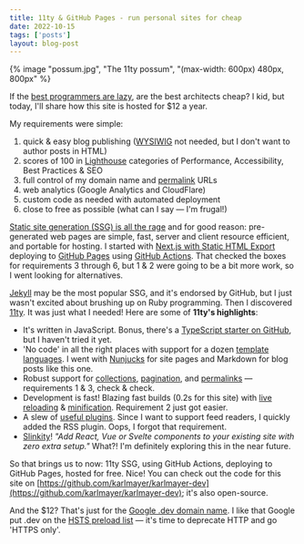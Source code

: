 ```yaml
---
title: 11ty & GitHub Pages - run personal sites for cheap
date: 2022-10-15
tags: ['posts']
layout: blog-post
---
```


<!-- Excerpt Start -->
{% image "possum.jpg", "The 11ty possum", "(max-width: 600px) 480px, 800px" %}

If the [best programmers are lazy](https://yoast.com/developer-blog/lazy-programmers-are-good-programmers/), are the best architects cheap? I kid, but today, I'll share how this site is hosted for $12 a year.

My requirements were simple:

1. quick & easy blog publishing ([WYSIWIG](https://en.wikipedia.org/wiki/WYSIWYG) not needed, but I don't want to author posts in HTML)
1. scores of 100 in [Lighthouse](https://github.com/GoogleChrome/lighthouse) categories of Performance, Accessibility, Best Practices & SEO
1. full control of my domain name and [permalink](https://en.wikipedia.org/wiki/Permalink) URLs
1. web analytics (Google Analytics and CloudFlare)
1. custom code as needed with automated deployment
1. close to free as possible (what can I say &mdash; I'm frugal!)  

<!-- Excerpt End -->
[Static site generation (SSG) is all the rage](https://hackernoon.com/rise-of-static-site-generators-and-the-destiny-of-cms-e2b8ff0d5fcc) and for good reason: pre-generated web pages are simple, fast, server and client resource efficient, and portable for hosting. I started with [Next.js with Static HTML Export](https://nextjs.org/docs/advanced-features/static-html-export) deploying to [GitHub Pages](https://pages.github.com/) using [GitHub Actions](https://github.com/features/actions). That checked the boxes for requirements 3 through 6, but 1 & 2 were going to be a bit more work, so I went looking for alternatives.

[Jekyll](https://docs.github.com/en/pages/setting-up-a-github-pages-site-with-jekyll) may be the most popular SSG, and it's endorsed by GitHub, but I just wasn't excited about brushing up on Ruby programming. Then I discovered [11ty](https://www.11ty.dev/). It was just what I needed! Here are some of **11ty's highlights**:

* It's written in JavaScript. Bonus, there's a [TypeScript starter on GitHub](https://github.com/eszterkv/eleventy-starter-typescript), but I haven't tried it yet.
* 'No code' in all the right places with support for a dozen [template languages](https://www.11ty.dev/docs/languages/). I went with  [Nunjucks](https://mozilla.github.io/nunjucks/) for site pages and Markdown for blog posts like this one.
* Robust support for [collections](https://www.11ty.dev/docs/collections/), [pagination](https://www.11ty.dev/docs/pagination/), and [permalinks](https://www.11ty.dev/docs/permalinks/) &mdash; requirements 1 & 3, check & check.
* Development is fast! Blazing fast builds (0.2s for this site) with [live reloading](https://www.11ty.dev/docs/usage/) & [minification](https://www.11ty.dev/docs/quicktips/inline-css/). Requirement 2 just got easier.
* A slew of [useful plugins](https://www.11ty.dev/docs/plugins/). Since I want to support feed readers, I quickly added the RSS plugin. Oops, I forgot that requirement.
* [Slinkity](https://slinkity.dev/)! _"Add React, Vue or Svelte components to your existing site with zero extra setup."_ What?! I'm definitely exploring this in the near future.

So that brings us to now: 11ty SSG, using GitHub Actions, deploying to GitHub Pages, hosted for free. Nice! You can check out the code for this site on [https://github.com/karlmayer/karlmayer-dev](https://github.com/karlmayer/karlmayer-dev); it's also open-source.

And the $12? That's just for the [Google .dev domain name](https://domains.google/tld/dev/). I like that Google put .dev on the [HSTS preload list](https://hstspreload.org/) &mdash; it's time to deprecate HTTP and go 'HTTPS only'.
